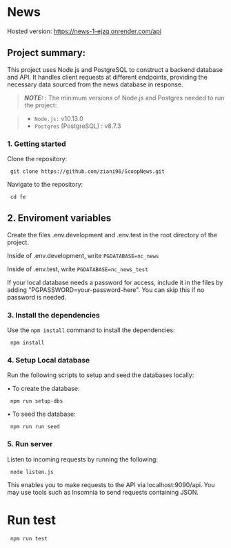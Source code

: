 # News

Hosted version: https://news-1-ejzq.onrender.com/api

## Project summary:

This project uses Node.js and PostgreSQL to construct a backend database and API. It handles client requests at different endpoints, providing the necessary data sourced from the news database in response.

> **_NOTE:_** : The minimum versions of Node.js and Postgres needed to run the project:

> - `Node.js:` v10.13.0
> - `Postgres` (PostgreSQL) : v8.7.3

### 1. Getting started

Clone the repository:

```
 git clone https://github.com/ziani96/ScoopNews.git
```

Navigate to the repository:

```
 cd fe
```

## 2. Enviroment variables

Create the files .env.development and .env.test in the root directory of the project.

Inside of .env.development, write `PGDATABASE=nc_news`

Inside of .env.test, write `PGDATABASE=nc_news_test`

If your local database needs a password for access, include it in the files by adding "PGPASSWORD=your-password-here". You can skip this if no password is needed.

### 3. Install the dependencies

Use the `npm install` command to install the dependencies:

```
 npm install
```

### 4. Setup Local database

Run the following scripts to setup and seed the databases locally:

• To create the database:

```
 npm run setup-dbs
```

• To seed the database:

```
 npm run run seed
```

### 5. Run server

Listen to incoming requests by running the following:

```
 node listen.js
```

This enables you to make requests to the API via localhost:9090/api. You may use tools such as Insomnia to send requests containing JSON.

# Run test

```
 npm run test
```
